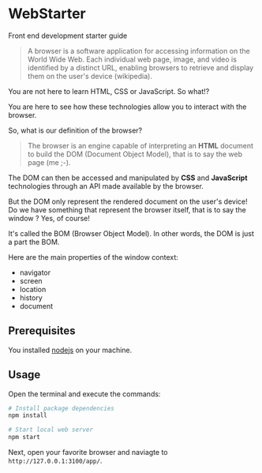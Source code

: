 # WebStarter

Front end development starter guide

> A browser is a software application for accessing information on the World Wide Web.
Each individual web page, image, and video is identified by a distinct URL, enabling browsers to retrieve and display them on the user's device (wikipedia).

You are not here to learn HTML, CSS or JavaScript. So what!?

You are here to see how these technologies allow you to interact with the browser.

So, what is our definition of the browser?

> The browser is an engine capable of interpreting an **HTML** document to build the DOM (Document Object Model), that is to say the web page (me ;-).

The DOM can then be accessed and manipulated by **CSS** and **JavaScript** technologies through an API made available by the browser.

But the DOM only represent the rendered document on the user's device! Do we have something that represent the browser itself, that is to say the window ? Yes, of course!

It's called the BOM (Browser Object Model). In other words, the DOM is just a part the BOM.

Here are the main properties of the window context:

- navigator
- screen
- location
- history
- document

## Prerequisites

You installed [nodejs](https://nodejs.org) on your machine.

## Usage

Open the terminal and execute the commands:

```bash
# Install package dependencies
npm install

# Start local web server
npm start
```

Next, open your favorite browser and naviagte to `http://127.0.0.1:3100/app/`.
